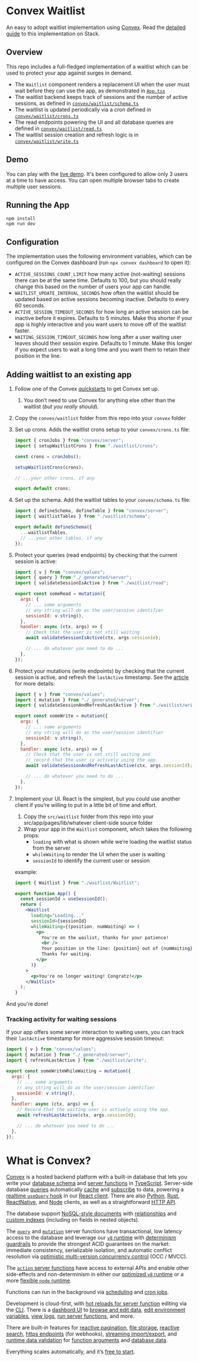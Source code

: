 # Convex Waitlist

An easy to adopt waitlist implementation using [Convex](https://convex.dev).
Read the [detailed guide](https://stack.convex.dev/wait-a-minute-won-t-you) to
this implementation on Stack.

## Overview

This repo includes a full-fledged implementation of a waitlist which can be used
to protect your app against surges in demand.

- The `Waitlist` component renders a replacement UI when the user must wait
  before they can use the app, as demonstrated in [`App.tsx`](./src/App.tsx)
- The waitlist backend keeps track of sessions and the number of active
  sessions, as defined in
  [`convex/waitlist/schema.ts`](./convex/waitlist/schema.ts)
- The waitlist is updated periodically via a cron defined in
  [`convex/waitlist/crons.ts`](./convex/waitlist/crons.ts)
- The read endpoints powering the UI and all database queries are defined in
  [`convex/waitlist/read.ts`](./convex/waitlist/read.ts)
- The waitlist session creation and refresh logic is in
  [`convex/waitlist/write.ts`](./convex/waitlist/write.ts)

## Demo

You can play with the
[live demo](https://get-convex.github.io/convex-waitlist/). It's been configured
to allow only 3 users at a time to have access. You can open multiple browser
tabs to create multiple user sessions.

## Running the App

```
npm install
npm run dev
```

## Configuration

The implementation uses the following environment variables, which can be
configured on the Convex dashboard (run `npx convex dashboard` to open it):

- `ACTIVE_SESSIONS_COUNT_LIMIT` how many active (not-waiting) sessions there can
  be at the same time. Defaults to 100, but you should really change this based
  on the number of users your app can handle.
- `WAITLIST_UPDATE_INTERVAL_SECONDS` how often the waitlist should be updated
  based on active sessions becoming inactive. Defaults to every 60 seconds.
- `ACTIVE_SESSION_TIMEOUT_SECONDS` for how long an active session can be
  inactive before it expires. Defaults to 5 minutes. Make this shorter if your
  app is highly interactive and you want users to move off of the waitlist
  faster.
- `WAITING_SESSION_TIMEOUT_SECONDS` how long after a user waiting user leaves
  should their session expire. Defaults to 1 minute. Make this longer if you
  expect users to wait a long time and you want them to retain their position in
  the line.

## Adding waitlist to an existing app

1. Follow one of the Convex [quickstarts](https://docs.convex.dev/quickstarts)
   to get Convex set up.
   1. You don’t need to use Convex for anything else other than the waitlist
      (_but you really should_).
2. Copy the `convex/waitlist` folder from this repo into your `convex` folder
3. Set up crons. Adds the waitlist crons setup to your `convex/crons.ts` file:

   ```jsx
   import { cronJobs } from "convex/server";
   import { setupWaitlistCrons } from "./waitlist/crons";

   const crons = cronJobs();

   setupWaitlistCrons(crons);

   // ...your other crons, if any

   export default crons;
   ```

4. Set up the schema. Add the waitlist tables to your `convex/schema.ts` file:

   ```jsx
   import { defineSchema, defineTable } from "convex/server";
   import { waitlistTables } from "./waitlist/schema";

   export default defineSchema({
     ...waitlistTables,
     // ...your other tables, if any
   });
   ```

5. Protect your queries (read endpoints) by checking that the current session is
   active:

   ```jsx
   import { v } from "convex/values";
   import { query } from "./_generated/server";
   import { validateSessionIsActive } from "./waitlist/read";

   export const someRead = mutation({
     args: {
       // ... some arguments
       // any string will do as the user/session identifier
       sessionId: v.string(),
     },
     handler: async (ctx, args) => {
       // Check that the user is not still waiting
       await validateSessionIsActive(ctx, args.sessionId);

       // ... do whatever you need to do ...
     },
   });
   ```

6. Protect your mutations (write endpoints) by checking that the current session
   is active, and refresh the `lastActive` timestamp. See the
   [article](https://stack.convex.dev/wait-a-minute-won-t-you) for more details:

   ```jsx
   import { v } from "convex/values";
   import { mutation } from "./_generated/server";
   import { validateSessionAndRefreshLastActive } from "./waitlist/write";

   export const someWrite = mutation({
     args: {
       // ... some arguments
       // any string will do as the user/session identifier
       sessionId: v.string(),
     },
     handler: async (ctx, args) => {
       // Check that the user is not still waiting and
       // record that the user is actively using the app.
       await validateSessionAndRefreshLastActive(ctx, args.sessionId);

       // ... do whatever you need to do ...
     },
   });
   ```

7. Implement your UI. React is the simplest, but you could use another client if
   you’re willing to put in a little bit of time and effort.

   1. Copy the `src/waitlist` folder from this repo into your
      src/app/pages/lib/whatever client-side source folder
   2. Wrap your app in the `Waitlist` component, which takes the following
      props:
      - `loading` with what is shown while we’re loading the waitlist status
        from the server
      - `whileWaiting` to render the UI when the user is waiting
      - `sessionId` to identify the current user or session

   example:

   ```jsx
   import { Waitlist } from "./waitlist/Waitlist";

   export function App() {
     const sessionId = useSessionId();
     return (
       <Waitlist
         loading="Loading..."
         sessionId={sessionId}
         whileWaiting={(position, numWaiting) => (
           <p>
             You're on the wailist, thanks for your patience!
             <br />
             Your position in the line: {position} out of {numWaiting}.<br />
             Thanks for waiting.
           </p>
         )}
       >
         <p>You're no longer waiting! Congratz!</p>
       </Waitlist>
     );
   }
   ```

And you're done!

### Tracking activity for waiting sessions

If your app offers some server interaction to waiting users, you can track their
`lastActive` timestamp for more aggressive session timeout:

```jsx
import { v } from "convex/values";
import { mutation } from "./_generated/server";
import { refreshLastActive } from "./waitlist/write";

export const someWriteWhileWaiting = mutation({
  args: {
    // ... some arguments
    // any string will do as the user/session identifier
    sessionId: v.string(),
  },
  handler: async (ctx, args) => {
    // Record that the waiting user is actively using the app.
    await refreshLastActive(ctx, args.sessionId);

    // ... do whatever you need to do ...
  },
});
```

# What is Convex?

[Convex](https://convex.dev) is a hosted backend platform with a built-in
database that lets you write your
[database schema](https://docs.convex.dev/database/schemas) and
[server functions](https://docs.convex.dev/functions) in
[TypeScript](https://docs.convex.dev/typescript). Server-side database
[queries](https://docs.convex.dev/functions/query-functions) automatically
[cache](https://docs.convex.dev/functions/query-functions#caching--reactivity)
and [subscribe](https://docs.convex.dev/client/react#reactivity) to data,
powering a
[realtime `useQuery` hook](https://docs.convex.dev/client/react#fetching-data)
in our [React client](https://docs.convex.dev/client/react). There are also
[Python](https://docs.convex.dev/client/python),
[Rust](https://docs.convex.dev/client/rust),
[ReactNative](https://docs.convex.dev/client/react-native), and
[Node](https://docs.convex.dev/client/javascript) clients, as well as a
straightforward
[HTTP API](https://github.com/get-convex/convex-js/blob/main/src/browser/http_client.ts#L40).

The database support
[NoSQL-style documents](https://docs.convex.dev/database/document-storage) with
[relationships](https://docs.convex.dev/database/document-ids) and
[custom indexes](https://docs.convex.dev/database/indexes/) (including on fields
in nested objects).

The [`query`](https://docs.convex.dev/functions/query-functions) and
[`mutation`](https://docs.convex.dev/functions/mutation-functions) server
functions have transactional, low latency access to the database and leverage
our [`v8` runtime](https://docs.convex.dev/functions/runtimes) with
[determinism guardrails](https://docs.convex.dev/functions/runtimes#using-randomness-and-time-in-queries-and-mutations)
to provide the strongest ACID guarantees on the market: immediate consistency,
serializable isolation, and automatic conflict resolution via
[optimistic multi-version concurrency control](https://docs.convex.dev/database/advanced/occ)
(OCC / MVCC).

The [`action` server functions](https://docs.convex.dev/functions/actions) have
access to external APIs and enable other side-effects and non-determinism in
either our [optimized `v8` runtime](https://docs.convex.dev/functions/runtimes)
or a more
[flexible `node` runtime](https://docs.convex.dev/functions/runtimes#nodejs-runtime).

Functions can run in the background via
[scheduling](https://docs.convex.dev/scheduling/scheduled-functions) and
[cron jobs](https://docs.convex.dev/scheduling/cron-jobs).

Development is cloud-first, with
[hot reloads for server function](https://docs.convex.dev/cli#run-the-convex-dev-server)
editing via the [CLI](https://docs.convex.dev/cli). There is a
[dashbord UI](https://docs.convex.dev/dashboard) to
[browse and edit data](https://docs.convex.dev/dashboard/deployments/data),
[edit environment variables](https://docs.convex.dev/production/environment-variables),
[view logs](https://docs.convex.dev/dashboard/deployments/logs),
[run server functions](https://docs.convex.dev/dashboard/deployments/functions),
and more.

There are built-in features for
[reactive pagination](https://docs.convex.dev/database/pagination),
[file storage](https://docs.convex.dev/file-storage),
[reactive search](https://docs.convex.dev/text-search),
[https endpoints](https://docs.convex.dev/functions/http-actions) (for
webhooks),
[streaming import/export](https://docs.convex.dev/database/import-export/), and
[runtime data validation](https://docs.convex.dev/database/schemas#validators)
for [function arguments](https://docs.convex.dev/functions/args-validation) and
[database data](https://docs.convex.dev/database/schemas#schema-validation).

Everything scales automatically, and it’s
[free to start](https://www.convex.dev/plans).
